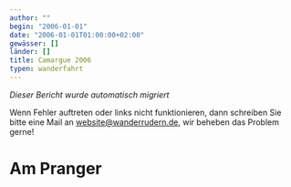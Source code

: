```yaml
---
author: ""
begin: "2006-01-01"
date: "2006-01-01T01:00:00+02:00"
gewässer: []
länder: []
title: Camargue 2006
typen: wanderfahrt
---
```



*Dieser Bericht wurde automatisch migriert*

Wenn Fehler auftreten oder links nicht funktionieren, dann schreiben Sie bitte eine Mail an website@wanderrudern.de, wir beheben das Problem gerne!



# Am Pranger


